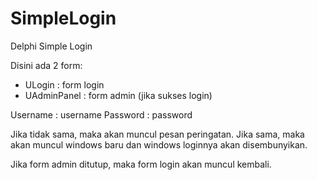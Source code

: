 # SimpleLogin
Delphi Simple Login

Disini ada 2 form:
- ULogin : form login
- UAdminPanel : form admin (jika sukses login)

Username : username
Password : password

Jika tidak sama, maka akan muncul pesan peringatan.
Jika sama, maka akan muncul windows baru dan windows loginnya akan disembunyikan.

Jika form admin ditutup, maka form login akan muncul kembali.

